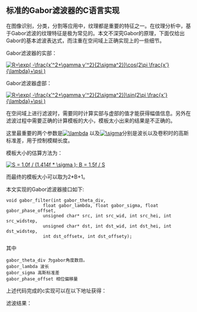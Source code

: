 标准的Gabor滤波器的C语言实现
------------------------------------------

在图像识别，分类，分割等应用中，纹理都是重要的特征之一。在纹理分析中，基于Gabor滤波的纹理特征是极为常见的。本文不深究Gabor的原理，下面仅给出Gabor的基本滤波表达式，而注重在空间域上正确实现上的一些细节。

Gabor滤波器的实部：

<a href="http://www.codecogs.com/eqnedit.php?latex=R=\exp( -\frac{x'^2@plus;\gamma y'^2}{2\sigma^2})\cos(2\pi \frac{x'}{\lambda}@plus;\psi )" target="_blank"><img src="http://latex.codecogs.com/gif.latex?R=\exp( -\frac{x'^2+\gamma y'^2}{2\sigma^2})\cos(2\pi \frac{x'}{\lambda}+\psi )" title="R=\exp( -\frac{x'^2+\gamma y'^2}{2\sigma^2})\cos(2\pi \frac{x'}{\lambda}+\psi )" /></a>

Gabor滤波器虚部：

<a href="http://www.codecogs.com/eqnedit.php?latex=R=\exp( -\frac{x'^2@plus;\gamma y'^2}{2\sigma^2})\cos(2\pi \frac{x'}{\lambda}@plus;\psi )" target="_blank"><img src="http://latex.codecogs.com/gif.latex?R=\exp( -\frac{x'^2+\gamma y'^2}{2\sigma^2})\sin(2\pi \frac{x'}{\lambda}+\psi )" title="R=\exp( -\frac{x'^2+\gamma y'^2}{2\sigma^2})\sin(2\pi \frac{x'}{\lambda}+\psi )" /></a>

在空间域上进行滤波时，需要同时计算实部与虚部的值才能获得幅值信息。另外在滤波过程中需要正确的计算模板的大小，模板太小出来的结果是不正确的。

这里最重要的两个参数是<a href="http://www.codecogs.com/eqnedit.php?latex=\lambda" target="_blank"><img src="http://latex.codecogs.com/gif.latex?\lambda" title="\lambda" /></a>
以及<a href="http://www.codecogs.com/eqnedit.php?latex=\sigma" target="_blank"><img src="http://latex.codecogs.com/gif.latex?\sigma" title="\sigma" /></a>分别是波长以及卷积时的高斯标准差，用于控制模糊长度。

模板大小的估算方法为：

<a href="http://www.codecogs.com/eqnedit.php?latex=S = 1.0f / (1.414f * \sigma ); B = 1.5f / S" target="_blank"><img src="http://latex.codecogs.com/gif.latex?S = 1.0f / (1.414f * \sigma ); B = 1.5f / S" title="S = 1.0f / (1.414f * \sigma ); B = 1.5f / S" /></a>

而最终的模板大小可以取为2*B+1。


本文实现的Gabor滤波器接口如下:

	void gabor_filter(int gabor_theta_div,
				  float gabor_lambda, float gabor_sigma, float gabor_phase_offset,
				  unsigned char* src, int src_wid, int src_hei, int src_widstep,
				  unsigned char* dst, int dst_wid, int dst_hei, int dst_widstep,
				  int dst_offsetx, int dst_offsety);

其中

	gabor_theta_div 为gabor角度数目。
	gabor_lambda 波长
	gabor_sigma 高斯标准差
	gabor_phase_offset 相位偏移量

上述代码完成的c实现可以在以下地址获得：



滤波结果：

